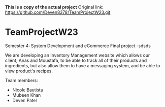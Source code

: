 **This is a copy of the actual project**
Original link: https://github.com/Deven8378/TeamProjectW23.git

# TeamProjectW23
Semester 4: System Development and eCommerce Final project -sdsds

We are developing an Inventory Management website which allows our client, Anas and Moustafa, to be able to track all of their products and ingredients, but also allow them to have a messaging system, and be able to view product's recipes.

Team members:
  - Nicole Bautista
  - Mubeen Khan
  - Deven Patel
